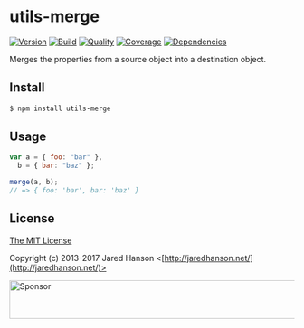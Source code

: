 # utils-merge

[![Version](https://img.shields.io/npm/v/utils-merge.svg?label=version)](https://www.npmjs.com/package/utils-merge)
[![Build](https://img.shields.io/travis/jaredhanson/utils-merge.svg)](https://travis-ci.org/jaredhanson/utils-merge)
[![Quality](https://img.shields.io/codeclimate/github/jaredhanson/utils-merge.svg?label=quality)](https://codeclimate.com/github/jaredhanson/utils-merge)
[![Coverage](https://img.shields.io/coveralls/jaredhanson/utils-merge.svg)](https://coveralls.io/r/jaredhanson/utils-merge)
[![Dependencies](https://img.shields.io/david/jaredhanson/utils-merge.svg)](https://david-dm.org/jaredhanson/utils-merge)

Merges the properties from a source object into a destination object.

## Install

```bash
$ npm install utils-merge
```

## Usage

```javascript
var a = { foo: "bar" },
  b = { bar: "baz" };

merge(a, b);
// => { foo: 'bar', bar: 'baz' }
```

## License

[The MIT License](http://opensource.org/licenses/MIT)

Copyright (c) 2013-2017 Jared Hanson <[http://jaredhanson.net/](http://jaredhanson.net/)>

<a target='_blank' rel='nofollow' href='https://app.codesponsor.io/link/vK9dyjRnnWsMzzJTQ57fRJpH/jaredhanson/utils-merge'> <img alt='Sponsor' width='888' height='68' src='https://app.codesponsor.io/embed/vK9dyjRnnWsMzzJTQ57fRJpH/jaredhanson/utils-merge.svg' /></a>

